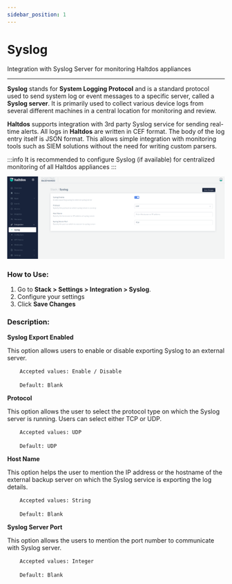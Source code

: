 ```yaml
---
sidebar_position: 1
---
```


# Syslog

Integration with Syslog Server for monitoring Haltdos appliances

---

**Syslog** stands for **System Logging Protocol** and is a standard protocol used to send system log or event messages to a specific server, called a **Syslog server**. It is primarily used to collect various device logs from several different machines in a central location for monitoring and review.

**Haltdos** supports integration with 3rd party Syslog service for sending real-time alerts. All logs in **Haltdos** are written in CEF format. The body of the log entry itself is JSON format. This allows simple integration with monitoring tools such as SIEM solutions without the need for writing custom parsers.

:::info
It is recommended to configure Syslog (if available) for centralized monitoring of all Haltdos appliances
:::

![syslog](/img/platform/v7/docs/syslog_new_ui.png)

### How to Use:

1. Go to **Stack > Settings > Integration > Syslog**.
2. Configure your settings
3. Click **Save Changes**

### Description:

**Syslog Export Enabled**

This option allows users to enable or disable exporting Syslog to an external server.

```
    Accepted values: Enable / Disable

    Default: Blank 
```


**Protocol**

This option allows the user to select the protocol type on which the Syslog server is running. Users can select either TCP or UDP.

```
    Accepted values: UDP

    Default: UDP 
```


**Host Name**

This option helps the user to mention the IP address or the hostname of the external backup server on which the Syslog service is exporting the log details.

```
    Accepted values: String

    Default: Blank 
```


**Syslog Server Port**

This option allows the users to mention the port number to communicate with Syslog server.

```
    Accepted values: Integer

    Default: Blank 
```


